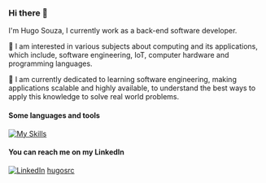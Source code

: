 ### Hi there 👋

I'm Hugo Souza, I currently work as a back-end software developer.

👀 I am interested in various subjects about computing and its applications, which include, software engineering, IoT, computer hardware and programming languages.

🌱 I am currently dedicated to learning software engineering, making applications scalable and highly available, to understand the best ways to apply this knowledge to solve real world problems.

#### Some languages and tools

[![My Skills](https://skillicons.dev/icons?i=nodejs,ts,go,git,postgresql,mongodb,docker)](https://skillicons.dev)
          
#### You can reach me on my LinkedIn

[![LinkedIn](https://skillicons.dev/icons?i=linkedin)](https://www.linkedin.com/in/hugosrc)
[hugosrc](https://www.linkedin.com/in/hugosrc)
